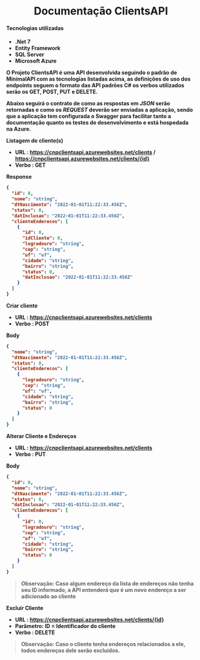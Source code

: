 <center><h1>Documentação ClientsAPI</h1></center>

<h4>Tecnologias utilizadas<h4>

- **.Net 7**
- **Entity Framework**
- **SQL Server**
- **Microsoft Azure**

O Projeto **ClientsAPI** é uma API desenvolvida seguindo o padrão de MinimalAPI com as tecnologias listadas acima, as definições de uso dos endpoints seguem o formato das API padrões C# os verbos utilizados serão os **GET**, **POST**, **PUT** e **DELETE**.

Abaixo seguirá o contrato de como as respostas em _JSON_ serão retornadas e como os _REQUEST_ deverão ser enviadas a aplicação, sendo que a aplicação tem configurada o **Swagger** para facilitar tanto a documentação quanto os testes de desenvolvimento e está hospedada na Azure.

**Listagem de cliente(s)**

- URL : <https://cnpclientsapi.azurewebsites.net/clients> / <https://cnpclientsapi.azurewebsites.net/clients/{id}>
- Verbo : **GET**

**Response**

```json
{
  "id": 0,
  "nome": "string",
  "dtNascimento": "2022-01-01T11:22:33.456Z",
  "status": 0,
  "datInclusao": "2022-01-01T11:22:33.456Z",
  "clienteEnderecos": [
    {
      "id": 0,
      "idCliente": 0,
      "logradouro": "string",
      "cep": "string",
      "uf": "uf",
      "cidade": "string",
      "bairro": "string",
      "status": 0,
      "datInclusao": "2022-01-01T11:22:33.456Z"
    }
  ]
}
````

**Criar cliente**

- URL : <https://cnpclientsapi.azurewebsites.net/clients>
- Verbo : **POST**

**Body**

```json
{
  "nome": "string",
  "dtNascimento": "2022-01-01T11:22:33.456Z",
  "status": 0,
  "clienteEnderecos": [
    {
      "logradouro": "string",
      "cep": "string",
      "uf": "uf",
      "cidade": "string",
      "bairro": "string",
      "status": 0
    }
  ]
}
````

**Alterar Cliente e Endereços**

- URL : <https://cnpclientsapi.azurewebsites.net/clients>
- Verbo : **PUT**

**Body**

```json
{
  "id": 0,
  "nome": "string",
  "dtNascimento": "2022-01-01T11:22:33.456Z",
  "status": 0,
  "datInclusao": "2022-01-01T11:22:33.456Z",
  "clienteEnderecos": [
    {
	  "id": 0,
      "logradouro": "string",
      "cep": "string",
      "uf": "uf",
      "cidade": "string",
      "bairro": "string",
      "status": 0
    }
  ]
}
````

> **Observação:**  Caso algum endereço da lista de endereços não tenha seu ID informado, a API entenderá que é um novo endereço a ser adicionado ao cliente


**Excluir Cliente**

- URL : <https://cnpclientsapi.azurewebsites.net/clients/{id}>
- Parâmetro: ID = Identificador do cliente
- Verbo : **DELETE**

> **Observação:**  Caso o cliente tenha endereços relacionados a ele, todos endereços dele serão excluídos.
